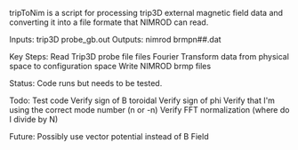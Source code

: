 tripToNim is a script for processing trip3D external magnetic field data and 
converting it into a file formate that NIMROD can read.

Inputs: trip3D probe_gb.out
Outputs: nimrod brmpn##.dat

Key Steps:
  Read Trip3D probe file files 
  Fourier Transform data from physical space to configuration space
  Write NIMROD brmp files 

Status: 
  Code runs but needs to be tested.

Todo:
  Test code
  Verify sign of B toroidal
  Verify sign of phi
  Verify that I'm using the correct mode number (n or -n)
  Verify FFT normalization (where do I divide by N)

Future: 
  Possibly use vector potential instead of B Field
